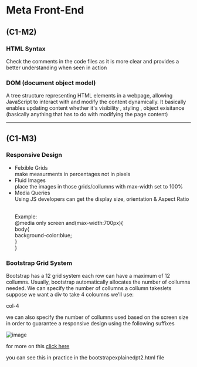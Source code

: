 # Meta Front-End

## (C1-M2)

### HTML Syntax

Check the comments in the code files as it is more clear and provides a better understanding when seen in action

### DOM (document object model)
A tree structure representing HTML elements in a webpage, allowing JavaScript to interact with and modify the content dynamically.
It basically enables updating content whether it's visibility , styling , object exisitance (basically anything that has to do with modifying the page content)

<hr>

## (C1-M3)

### Responsive Design

<ul>

<li>
Felxible Grids<br>
make measurments in percentages not in pixels
</li>

<li>Fluid Images <br>
place the images in those grids/collumns with max-width set to 100%
</li>

<li>Media Queries<br>
Using JS developers can get the display size, orientation & Aspect Ratio<br>

<br>Example:<br>
@media only screen and(max-width:700px){<br>
    body{<br>
        background-color:blue;<br>
    }<br>
}<br>

</li>

</ul>

### Bootstrap Grid System

Bootstrap has a 12 grid system each row can have a maximum of 12 collumns. Usually, bootstrap automatically allocates the number of collumns needed. We can specify the number of collumns a collumn takeslets suppose we want a div to take 4 coloumns we'll use:

col-4

we can also specify the number of collumns used based on the screen size in order to guarantee a responsive design using the following suffixes

![image](https://github.com/user-attachments/assets/5a988c45-e865-4d1b-8d01-eca661026dc1)

for more on this <a href="https://getbootstrap.com/docs/4.0/layout/grid/">click here</a>

you can see this in practice in the bootstrapexplainedpt2.html file









